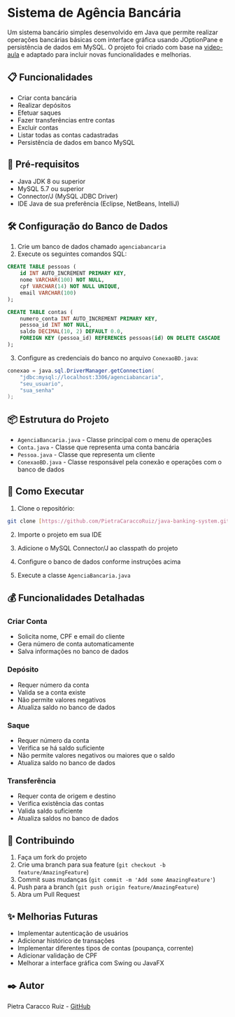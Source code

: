 # Sistema de Agência Bancária

Um sistema bancário simples desenvolvido em Java que permite realizar operações bancárias básicas com interface gráfica usando JOptionPane e persistência de dados em MySQL. O projeto foi criado com base na [video-aula](https://youtu.be/AExKQiCqwGs?si=fT03BU5TVp7NKgL1) e adaptado para incluir novas funcionalidades e melhorias.

## 📋 Funcionalidades

- Criar conta bancária
- Realizar depósitos
- Efetuar saques
- Fazer transferências entre contas
- Excluir contas
- Listar todas as contas cadastradas
- Persistência de dados em banco MySQL

## 🔧 Pré-requisitos

- Java JDK 8 ou superior
- MySQL 5.7 ou superior
- Connector/J (MySQL JDBC Driver)
- IDE Java de sua preferência (Eclipse, NetBeans, IntelliJ)

## 🛠️ Configuração do Banco de Dados

1. Crie um banco de dados chamado `agenciabancaria`
2. Execute os seguintes comandos SQL:

```sql
CREATE TABLE pessoas (
    id INT AUTO_INCREMENT PRIMARY KEY,
    nome VARCHAR(100) NOT NULL,
    cpf VARCHAR(14) NOT NULL UNIQUE,
    email VARCHAR(100)
);

CREATE TABLE contas (
    numero_conta INT AUTO_INCREMENT PRIMARY KEY,
    pessoa_id INT NOT NULL,
    saldo DECIMAL(10, 2) DEFAULT 0.0,
    FOREIGN KEY (pessoa_id) REFERENCES pessoas(id) ON DELETE CASCADE
);
```

3. Configure as credenciais do banco no arquivo `ConexaoBD.java`:
```java
conexao = java.sql.DriverManager.getConnection(
    "jdbc:mysql://localhost:3306/agenciabancaria", 
    "seu_usuario", 
    "sua_senha"
);
```

## 📦 Estrutura do Projeto

- `AgenciaBancaria.java` - Classe principal com o menu de operações
- `Conta.java` - Classe que representa uma conta bancária
- `Pessoa.java` - Classe que representa um cliente
- `ConexaoBD.java` - Classe responsável pela conexão e operações com o banco de dados

## 🚀 Como Executar

1. Clone o repositório:
```bash
git clone [https://github.com/PietraCaraccoRuiz/java-banking-system.git]
```

2. Importe o projeto em sua IDE

3. Adicione o MySQL Connector/J ao classpath do projeto

4. Configure o banco de dados conforme instruções acima

5. Execute a classe `AgenciaBancaria.java`

## 💰 Funcionalidades Detalhadas

### Criar Conta
- Solicita nome, CPF e email do cliente
- Gera número de conta automaticamente
- Salva informações no banco de dados

### Depósito
- Requer número da conta
- Valida se a conta existe
- Não permite valores negativos
- Atualiza saldo no banco de dados

### Saque
- Requer número da conta
- Verifica se há saldo suficiente
- Não permite valores negativos ou maiores que o saldo
- Atualiza saldo no banco de dados

### Transferência
- Requer conta de origem e destino
- Verifica existência das contas
- Valida saldo suficiente
- Atualiza saldos no banco de dados

## 🤝 Contribuindo

1. Faça um fork do projeto
2. Crie uma branch para sua feature (`git checkout -b feature/AmazingFeature`)
3. Commit suas mudanças (`git commit -m 'Add some AmazingFeature'`)
4. Push para a branch (`git push origin feature/AmazingFeature`)
5. Abra um Pull Request

## ✨ Melhorias Futuras

- Implementar autenticação de usuários
- Adicionar histórico de transações
- Implementar diferentes tipos de contas (poupança, corrente)
- Adicionar validação de CPF
- Melhorar a interface gráfica com Swing ou JavaFX

## ✒️ Autor

Pietra Caracco Ruiz - [GitHub](https://github.com/PietraCaraccoRuiz)